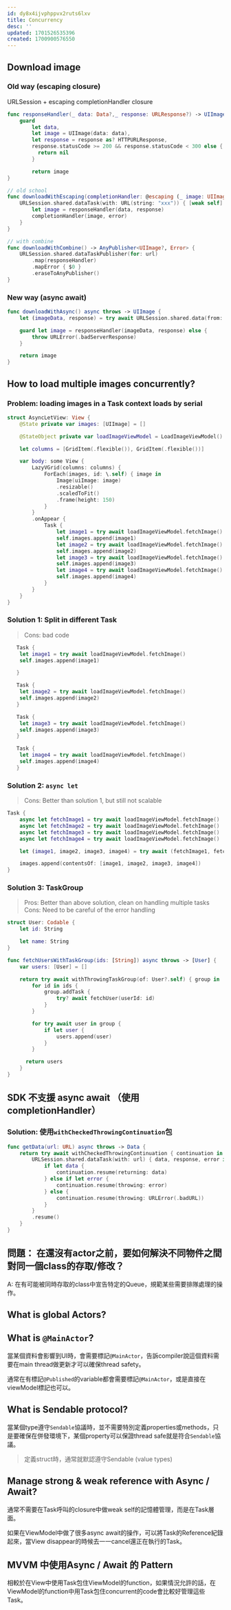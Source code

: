 ```yaml
---
id: dy8x4ijvphppvx2ruts6lxv
title: Concurrency
desc: ''
updated: 1701526535396
created: 1700900576550
---
```


## Download image

### Old way (escaping closure)

URLSession + escaping completionHandler closure

```swift
func responseHandler(_ data: Data?,_ response: URLResponse?) -> UIImage? {
    guard
        let data,
        let image = UIImage(data: data),
        let response = response as? HTTPURLResponse,
        response.statusCode >= 200 && response.statusCode < 300 else {
          return nil
        }

        return image
}

// old school
func downloadWithEscaping(completionHandler: @escaping (_ image: UIImage?, _ error: Error?) -> ()) {
    URLSession.shared.dataTask(with: URL(string: "xxx")) { [weak self] (data, response, error) in
        let image = responseHandler(data, response)
        completionHandler(image, error)
    }
}

// with combine
func downloadWithCombine() -> AnyPublisher<UIImage?, Error> {
    URLSession.shared.dataTaskPublisher(for: url)
        .map(responseHandler)
        .mapError { $0 }
        .eraseToAnyPublisher()
}
```

### New way (async await)

```swift
func downloadWithAsync() async throws -> UIImage {
    let (imageData, response) = try await URLSession.shared.data(from: URL(string: "xxx")!)

    guard let image = responseHandler(imageData, response) else {
        throw URLError(.badServerResponse)
    }

    return image
}
```

## How to load multiple images concurrently?

### Problem: loading images in a Task context loads by serial

```swift
struct AsyncLetView: View {
    @State private var images: [UIImage] = []

    @StateObject private var loadImageViewModel = LoadImageViewModel()

    let columns = [GridItem(.flexible()), GridItem(.flexible())]

    var body: some View {
        LazyVGrid(columns: columns) {
            ForEach(images, id: \.self) { image in
                Image(uiImage: image)
                .resizable()
                .scaledToFit()
                .frame(height: 150)
            }
        }
        .onAppear {
            Task {
                let image1 = try await loadImageViewModel.fetchImage()
                self.images.append(image1)
                let image2 = try await loadImageViewModel.fetchImage()
                self.images.append(image2)
                let image3 = try await loadImageViewModel.fetchImage()
                self.images.append(image3)
                let image4 = try await loadImageViewModel.fetchImage()
                self.images.append(image4)
            }
        }
    }
}
```

### Solution 1: Split in different Task

> Cons: bad code

```swift
   Task {
    let image1 = try await loadImageViewModel.fetchImage()
    self.images.append(image1)

   }

   Task {
    let image2 = try await loadImageViewModel.fetchImage()
    self.images.append(image2)
   }

   Task {
    let image3 = try await loadImageViewModel.fetchImage()
    self.images.append(image3)
   }

   Task {
    let image4 = try await loadImageViewModel.fetchImage()
    self.images.append(image4)
   }
```

### Solution 2: `async let`

> Cons: Better than solution 1, but still not scalable

```swift
Task {
    async let fetchImage1 = try await loadImageViewModel.fetchImage()
    async let fetchImage2 = try await loadImageViewModel.fetchImage()
    async let fetchImage3 = try await loadImageViewModel.fetchImage()
    async let fetchImage4 = try await loadImageViewModel.fetchImage()

    let (image1, image2, image3, image4) = try await (fetchImage1, fetchImage2, fetchImage3, fetchImage4)

    images.append(contentsOf: [image1, image2, image3, image4])
}
```

### Solution 3: TaskGroup

> Pros: Better than above solution, clean on handling multiple tasks
> Cons: Need to be careful of the error handling

```swift
struct User: Codable {
    let id: String

    let name: String
}

func fetchUsersWithTaskGroup(ids: [String]) async throws -> [User] {
    var users: [User] = []

    return try await withThrowingTaskGroup(of: User?.self) { group in
        for id in ids {
            group.addTask {
                try? await fetchUser(userId: id)
            }
        }

        for try await user in group {
            if let user {
                users.append(user)
            }
        }

      return users
    }
}
```

## SDK 不支援 async await （使用completionHandler）

### Solution: 使用`withCheckedThrowingContinuation`包

```swift
func getData(url: URL) async throws -> Data {
    return try await withCheckedThrowingContinuation { continuation in
        URLSession.shared.dataTask(with: url) { data, response, error in
            if let data {
                continuation.resume(returning: data)
            } else if let error {
                continuation.resume(throwing: error)
            } else {
                continuation.resume(throwing: URLError(.badURL))
            }
        }
        .resume()
    }
}
```

## 問題： 在還沒有actor之前，要如何解決不同物件之間對同一個class的存取/修改？

A: 在有可能被同時存取的class中宣告特定的Queue，規範某些需要排隊處理的操作。

## What is global Actors?

## What is `@MainActor`?

當某個資料會影響到UI時，會需要標記`@MainActor`，告訴compiler說這個資料需要在main thread做更新才可以確保thread safety。

通常在有標記`@Published`的variable都會需要標記`@MainActor`，或是直接在viewModel標記也可以。

## What is Sendable protocol?

當某個type遵守`Sendable`協議時，並不需要特別定義properties或methods，只是要確保在併發環境下，某個property可以保證thread safe就是符合`Sendable`協議。

> 定義struct時，通常就默認遵守Sendable (value types)

## Manage strong & weak reference with Async / Await?

通常不需要在Task呼叫的closure中做weak self的記憶體管理，而是在Task層面。

如果在ViewModel中做了很多async await的操作，可以將Task的Reference紀錄起來，當View disappear的時候去一一cancel還正在執行的Task。

## MVVM 中使用Async / Await 的 Pattern

相較於在View中使用Task包住ViewModel的function，如果情況允許的話，在ViewModel的function中用Task包住concurrent的code會比較好管理這些Task。